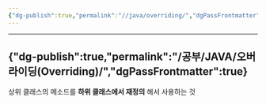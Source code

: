 ```yaml
---
{"dg-publish":true,"permalink":"//java/overriding/","dgPassFrontmatter":true}
---
```



---
{"dg-publish":true,"permalink":"/공부/JAVA/오버라이딩(Overriding)/","dgPassFrontmatter":true}
---

상위 클래스의 메소드를 **하위 클래스에서 재정의** 해서 사용하는 것